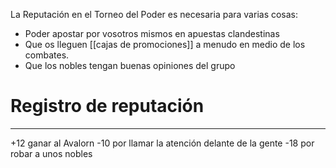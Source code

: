 La Reputación en el Torneo del Poder es necesaria para varias cosas:
- Poder apostar por vosotros mismos en apuestas clandestinas
- Que os lleguen [[cajas de promociones]] a menudo en medio de los combates.
- Que los nobles tengan buenas opiniones del grupo

# Registro de reputación
---
+12 ganar al Avalorn
-10 por llamar la atención delante de la gente
-18 por robar a unos nobles